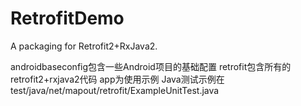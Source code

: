 # RetrofitDemo
A packaging for Retrofit2+RxJava2.

androidbaseconfig包含一些Android项目的基础配置
retrofit包含所有的retrofit2+rxjava2代码
app为使用示例
Java测试示例在test/java/net/mapout/retrofit/ExampleUnitTest.java
